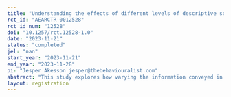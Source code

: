 ```yaml
---
title: "Understanding the effects of different levels of descriptive social norms"
rct_id: "AEARCTR-0012528"
rct_id_num: "12528"
doi: "10.1257/rct.12528-1.0"
date: "2023-11-21"
status: "completed"
jel: "nan"
start_year: "2023-11-21"
end_year: "2023-11-28"
pi: "Jesper Akesson jesper@thebehaviouralist.com"
abstract: "This study explores how varying the information conveyed in a descriptive social norm intervention influences participants' willingness to become advocates for a charity. Some participants are allocated to a control condition that is not shown a social norm, while others are allocated to conditions where they are told that they have been matched with 10 other participants, and are randomly told that 0, 2, 5, 8, or 10 of those they were matched with chose to become advocates. The main outcome of interest is whether participants indicate that they would like to sign up to become an advocate for the charity. Secondary outcomes include whether they felt bad for the charity because too few signed up and the perceived efficacy associated with becoming an advocate. In addition to randomly being allocated to conditions with different norm levels, participants are also either told that their decision will be kept confidential or that we may share their decision with the charity (so that they could contact them). "
layout: registration
---
```


